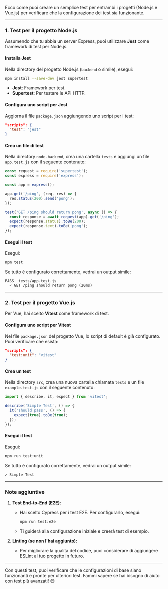 Ecco come puoi creare un semplice test per entrambi i progetti (Node.js e Vue.js) per verificare che la configurazione dei test sia funzionante.

---

### **1. Test per il progetto Node.js**
Assumendo che tu abbia un server Express, puoi utilizzare **Jest** come framework di test per Node.js.

#### Installa Jest
Nella directory del progetto Node.js (`backend` o simile), esegui:
```bash
npm install --save-dev jest supertest
```

- **Jest**: Framework per test.
- **Supertest**: Per testare le API HTTP.

#### Configura uno script per Jest
Aggiorna il file `package.json` aggiungendo uno script per i test:
```json
"scripts": {
  "test": "jest"
}
```

#### Crea un file di test
Nella directory `node-backend`, crea una cartella `tests` e aggiungi un file `app.test.js` con il seguente contenuto:
```javascript
const request = require('supertest');
const express = require('express');

const app = express();

app.get('/ping', (req, res) => {
  res.status(200).send('pong');
});

test('GET /ping should return pong', async () => {
  const response = await request(app).get('/ping');
  expect(response.status).toBe(200);
  expect(response.text).toBe('pong');
});
```

#### Esegui il test
Esegui:
```bash
npm test
```

Se tutto è configurato correttamente, vedrai un output simile:
```
PASS  tests/app.test.js
  ✓ GET /ping should return pong (20ms)
```

---

### **2. Test per il progetto Vue.js**
Per Vue, hai scelto **Vitest** come framework di test.

#### Configura uno script per Vitest
Nel file `package.json` del progetto Vue, lo script di default è già configurato. Puoi verificare che esista:
```json
"scripts": {
  "test:unit": "vitest"
}
```

#### Crea un test
Nella directory `src`, crea una nuova cartella chiamata `tests` e un file `example.test.js` con il seguente contenuto:
```javascript
import { describe, it, expect } from 'vitest';

describe('Simple Test', () => {
  it('should pass', () => {
    expect(true).toBe(true);
  });
});
```

#### Esegui il test
Esegui:
```bash
npm run test:unit
```

Se tutto è configurato correttamente, vedrai un output simile:
```
✓ Simple Test
```

---

### **Note aggiuntive**
1. **Test End-to-End (E2E)**:
   - Hai scelto Cypress per i test E2E. Per configurarlo, esegui:
     ```bash
     npm run test:e2e
     ```
   - Ti guiderà alla configurazione iniziale e creerà test di esempio.

2. **Linting (se non l'hai aggiunto):**
   - Per migliorare la qualità del codice, puoi considerare di aggiungere ESLint al tuo progetto in futuro.

---

Con questi test, puoi verificare che le configurazioni di base siano funzionanti e pronte per ulteriori test. Fammi sapere se hai bisogno di aiuto con test più avanzati! 😊
